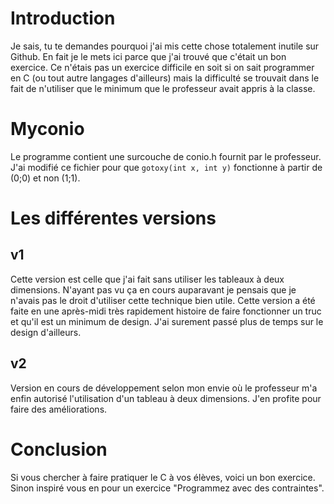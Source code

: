 # Introduction #
Je sais, tu te demandes pourquoi j'ai mis cette chose totalement inutile sur Github. En fait je le mets ici parce que j'ai trouvé que c'était un bon exercice. Ce n'étais pas un exercice difficile en soit si on sait programmer en C (ou tout autre langages d'ailleurs) mais la difficulté se trouvait dans le fait de n'utiliser que le minimum que le professeur avait appris à la classe.

# Myconio #
Le programme contient une surcouche de conio.h fournit par le professeur. J'ai modifié ce fichier pour que 
`gotoxy(int x, int y)` fonctionne à partir de (0;0) et non (1;1).

# Les différentes versions #
## v1 ##
Cette version est celle que j'ai fait sans utiliser les tableaux à deux dimensions. N'ayant pas vu ça en cours auparavant je pensais que je n'avais pas le droit d'utiliser cette technique bien utile. Cette version a été faite en une après-midi très rapidement histoire de faire fonctionner un truc et qu'il est un minimum de design. J'ai surement passé plus de temps sur le design d'ailleurs.
## v2 ##
Version en cours de développement selon mon envie où le professeur m'a enfin autorisé l'utilisation d'un tableau à deux dimensions. J'en profite pour faire des améliorations.

# Conclusion #
Si vous chercher à faire pratiquer le C à vos élèves, voici un bon exercice. Sinon inspiré vous en pour un exercice "Programmez avec des contraintes".
